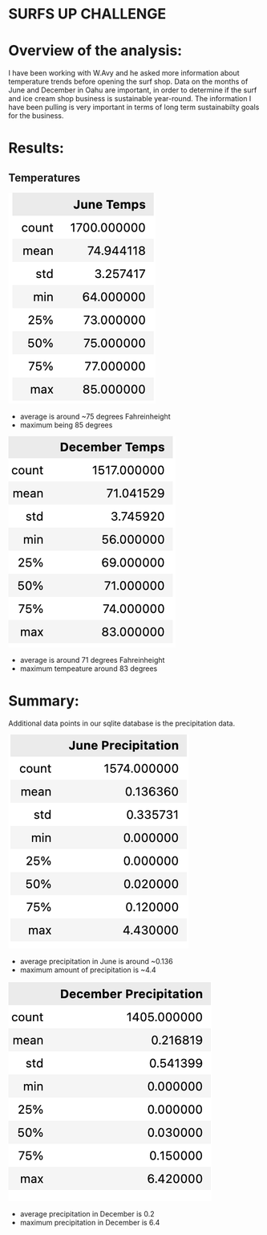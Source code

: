# SURFS UP CHALLENGE

# Overview of the analysis: 
I have been working with W.Avy and he asked more information about temperature trends before opening the surf shop. Data on the months of June and December in Oahu are important, in order to determine if the surf and ice cream shop business is sustainable year-round. The information I have been pulling is very important in terms of long term sustainabilty goals for the business.


# Results: 
## Temperatures
![June_temps.png](Resources/June_temps.png)

- average is around ~75 degrees Fahreinheight
- maximum being 85 degrees 

![Dec_temps.png](Resources/Dec_temps.png)

- average is around 71 degrees Fahreinheight
- maximum tempeature around 83 degrees

# Summary: 
Additional data points in our sqlite database is the precipitation data. 

![June_Prcp.png](Resources/June_Prcp.png)

- average precipitation in June is around ~0.136
- maximum amount of precipitation is ~4.4

![Dec_Prcp.png](Resources/Dec_Prcp.png)

- average precipitation in December is 0.2
- maximum precipitation in December is 6.4
